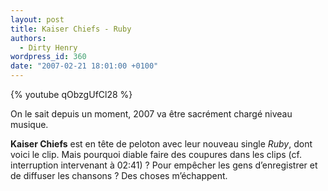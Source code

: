 ```yaml
---
layout: post
title: Kaiser Chiefs - Ruby
authors:
  - Dirty Henry
wordpress_id: 360
date: "2007-02-21 18:01:00 +0100"
---
```


{% youtube qObzgUfCl28 %}

On le sait depuis un moment, 2007 va être sacrément chargé niveau musique.

**Kaiser Chiefs** est en tête de peloton avec leur nouveau single _Ruby_, dont
voici le clip. Mais pourquoi diable faire des coupures dans les clips (cf.
interruption intervenant à 02:41) ? Pour empêcher les gens d’enregistrer et de
diffuser les chansons ? Des choses m’échappent.
